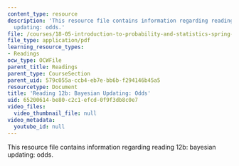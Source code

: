 ```yaml
---
content_type: resource
description: 'This resource file contains information regarding reading 12b: bayesian
  updating: odds.'
file: /courses/18-05-introduction-to-probability-and-statistics-spring-2014/65200614be80c2c1efcd0f9f3db8c0e7_MIT18_05S14_Reading12b.pdf
file_type: application/pdf
learning_resource_types:
- Readings
ocw_type: OCWFile
parent_title: Readings
parent_type: CourseSection
parent_uid: 579c055a-ccb4-eb7e-bb6b-f294146b45a5
resourcetype: Document
title: 'Reading 12b: Bayesian Updating: Odds'
uid: 65200614-be80-c2c1-efcd-0f9f3db8c0e7
video_files:
  video_thumbnail_file: null
video_metadata:
  youtube_id: null
---
```

This resource file contains information regarding reading 12b: bayesian updating: odds.

